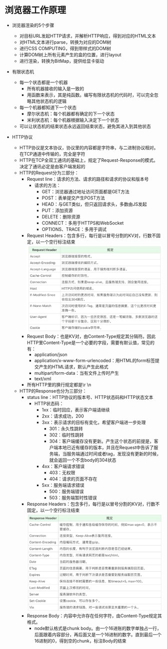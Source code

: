# 浏览器工作原理


- 浏览器渲染的5个步骤
    + 对目标URL发起HTTP请求，并解析HTTP响应，得到对应的HTML文本
    + 对HTML文本进行parse，转换为对应的DOM树
    + 进行CSS COMPUTING，得到带样式的DOM树
    + 计算DOM树上所有元素产生的盒的位置，进行layout
    + 进行渲染，转换为BitMap，提供给显卡驱动

- 有限状态机
    + 每一个状态都是一个机器
        * 所有机器接收的输入是一致的
        * 用函数来表示，其是纯函数。编写有限状态机的代码时，可以完全忽略其他状态机的逻辑
    + 每一个机器都知道下一个状态
        * 摩尔状态机：每个机器都有确定的下一个状态
        * 米利状态机：每个机器根据输入决定下一个状态
    + 可以让状态机的结束状态永远返回结束状态，避免其进入到其他状态

- HTTP协议
    + HTTP协议是文本协议，协议里的内容都是字符串，与二进制协议相对。在TCP通道中传输的，完全是字符
    + HTTP在TCP全双工通讯的基础上，规定了Request-Response的模式。决定了通讯必定是由客户端发起的
    + HTTP的Request分为三部分：
        * Request line：请求的方法、请求的路径和请求的协议和版本号
            * 请求的方法：
                * GET：浏览器通过地址访问页面都是GET方法
                * POST：表单提交产生POST方法
                * HEAD：与GET类似，但只返回请求头，多数由JS发起
                * PUT：添加资源
                * DELETE：删除资源
                * CONNECT：多用于HTTPS和WebSocket
                * OPTIONS、TRACE：多用于调试
        * Request Headers：包含多行，每行是以冒号分割的KV对，行数不固定，以一个空行标注结束
        ![image](https://github.com/kfzx-yuri/Frontend-02-Template/blob/master/week04/Request-Header.png)
        * Request Body：也是KV对，由Content-Type规定其分隔符。因此HTTP里Content-Type是一个必要的字段，需要有默认值，常见的有：
            * application/json
            * application/x-www-form-urlencoded：用HTML的form标签提交产生的HTML请求，默认产生此格式
            * multipart/form-data：当有文件上传时产生
            * text/xml
        * 所有HTTP里的换行规定都是\r \n
    + HTTP的Response也分为三部分：
        * status line：HTTP协议的版本号、HTTP状态码和HTTP状态文本
            * HTTP状态码：
                * 1xx：临时回应，表示客户端请继续
                * 2xx：请求成功，200
                * 3xx：表示请求的目标有变化，希望客户端进一步处理
                    * 301：永久性跳转
                    * 302：临时性跳转
                    * 304：客户端缓存没有更新。产生这个状态的前提是，客户端本地已近有缓存的版本，并且在Request中告诉了服务端，当服务端通过时间或者tag，发现没有更新的时候，就会返回一个不含body的304状态
                * 4xx：客户端请求错误
                    * 403：无权限
                    * 404：请求的页面不存在
                * 5xx：服务端请求错误
                    * 500：服务端错误
                    * 503：服务端暂时性错误
        * Response Headers：包含多行，每行是以冒号分割的KV对，行数不固定，以一个空行标注结束
        ![image](https://github.com/kfzx-yuri/Frontend-02-Template/blob/master/week04/Reponse-Header.png)
        * Response Body：内容中允许存在任何字符，由Content-Type规定其格式。
            * node默认格式是chunk body。由一个16进账的数字单独占一行，后面跟着内容部分，再后面又是一个16进制的数字。直到最后一个16进制的0，得到空的chunk，标注Body的结束
